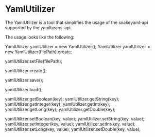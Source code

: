 # YamlUtilizer
The YamlUtilizer is a tool that simplifies the usage of the
snakeyaml-api supported by the yamlbeans-api.

The usage looks like the following:

YamlUtilizer yamlUtilizer = new YamlUtilizer();
YamlUtilizer yamlUtilizer = new YamlUtilizer(filePath).create;

yamlUtilizer.setFile(filePath);

yamlUtilizer.create();

yamlUtilizer.save();

yamlUtilizer.load();

yamlUtilizer.getBoolean(key);
yamlUtilizer.getString(key);
yamlUtilizer.getInteger(key);
yamlUtilizer.getInt(key);
yamlUtilizer.getLong(key);
yamlUtilizer.getDouble(key);

yamlUtilizer.setBoolean(key, value);
yamlUtilizer.setString(key, value);
yamlUtilizer.setInteger(key, value);
yamlUtilizer.setInt(key, value);
yamlUtilizer.setLong(key, value);
yamlUtilizer.setDouble(key, value);

